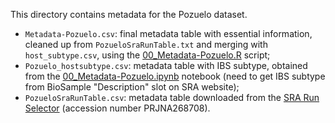 This directory contains metadata for the Pozuelo dataset.
- `Metadata-Pozuelo.csv`: final metadata table with essential information, cleaned up from `PozueloSraRunTable.txt` and merging with `host_subtype.csv`, using the [00_Metadata-Pozuelo.R](../../../../scripts/analysis-individual/Pozuelo-2015/00_Metadata-Pozuelo.R) script;
- `Pozuelo_hostsubtype.csv`: metadata table with IBS subtype, obtained from the [00_Metadata-Pozuelo.ipynb](../../../../scripts/analysis-individual/Pozuelo-2015/00_Metadata-Pozuelo.ipynb) notebook (need to get IBS subtype from BioSample "Description" slot on SRA website);
- `PozueloSraRunTable.csv`: metadata table downloaded from the [SRA Run Selector](https://www.ncbi.nlm.nih.gov/Traces/study/?acc=PRJNA268708&o=acc_s%3Aa) (accession number PRJNA268708).
